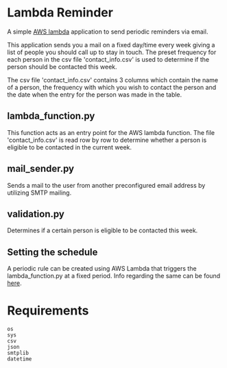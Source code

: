 # Lambda Reminder

A simple [AWS lambda](https://aws.amazon.com/lambda/) application to send periodic reminders via email.

This application sends you a mail on a fixed day/time every week giving a list of people you should call
up to stay in touch. The preset frequency for each person in the csv file 'contact_info.csv' is used to
determine if the person should be contacted this week.

The csv file 'contact_info.csv' contains 3 columns which contain the name of a person, the frequency with which
you wish to contact the person and the date when the entry for the person was made in the table.

## lambda_function.py

This function acts as an entry point for the AWS lambda function. The file 'contact_info.csv' is read row 
by row to determine whether a person is eligible to be contacted in the current week.

## mail_sender.py
Sends a mail to the user from another preconfigured email address by utilizing SMTP mailing.

## validation.py
Determines if a certain person is eligible to be contacted this week.

## Setting the schedule
A periodic rule can be created using AWS Lambda that triggers the lambda_function.py at a fixed
period. Info regarding the same can be found [here](https://docs.aws.amazon.com/AmazonCloudWatch/latest/events/RunLambdaSchedule.html).

# Requirements
```
os
sys
csv
json
smtplib
datetime
```

